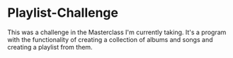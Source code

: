 # Playlist-Challenge
This was a challenge in the Masterclass I'm currently taking. It's a program with the functionality of creating a collection of albums and songs and creating a playlist from them.
